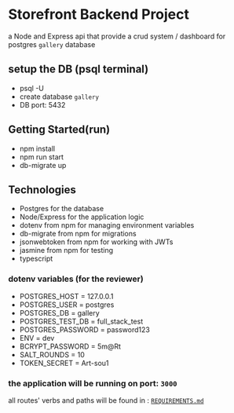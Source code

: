 # Storefront Backend Project

a Node and Express api that provide a crud system / dashboard for postgres `gallery` database

## setup the DB (psql terminal)

- psql -U <username>
- create database `gallery`
- DB port: 5432

## Getting Started(run)

- npm install
- npm run start
- db-migrate up

## Technologies

- Postgres for the database
- Node/Express for the application logic
- dotenv from npm for managing environment variables
- db-migrate from npm for migrations
- jsonwebtoken from npm for working with JWTs
- jasmine from npm for testing
- typescript

### dotenv variables (for the reviewer)

- POSTGRES_HOST = 127.0.0.1
- POSTGRES_USER = postgres
- POSTGRES_DB = gallery
- POSTGRES_TEST_DB = full_stack_test
- POSTGRES_PASSWORD = password123
- ENV = dev
- BCRYPT_PASSWORD = 5m@Rt
- SALT_ROUNDS = 10
- TOKEN_SECRET = Art-sou1

### the application will be running on **port**: `3000`

all routes' verbs and paths will be found in : [`REQUIREMENTS.md`](./REQUIREMENTS.md)
